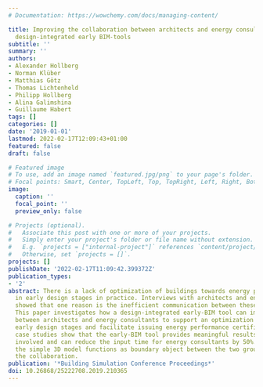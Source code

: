 ```yaml
---
# Documentation: https://wowchemy.com/docs/managing-content/

title: Improving the collaboration between architects and energy consultants through
  design-integrated early BIM-tools
subtitle: ''
summary: ''
authors:
- Alexander Hollberg
- Norman Klüber
- Matthias Götz
- Thomas Lichtenheld
- Philipp Hollberg
- Alina Galimshina
- Guillaume Habert
tags: []
categories: []
date: '2019-01-01'
lastmod: 2022-02-17T12:09:43+01:00
featured: false
draft: false

# Featured image
# To use, add an image named `featured.jpg/png` to your page's folder.
# Focal points: Smart, Center, TopLeft, Top, TopRight, Left, Right, BottomLeft, Bottom, BottomRight.
image:
  caption: ''
  focal_point: ''
  preview_only: false

# Projects (optional).
#   Associate this post with one or more of your projects.
#   Simply enter your project's folder or file name without extension.
#   E.g. `projects = ["internal-project"]` references `content/project/deep-learning/index.md`.
#   Otherwise, set `projects = []`.
projects: []
publishDate: '2022-02-17T11:09:42.399372Z'
publication_types:
- '2'
abstract: There is a lack of optimization of buildings towards energy performance
  in early design stages in practice. Interviews with architects and energy consultants
  showed that one reason is the inefficient communication between these two groups.
  This paper investigates how a design-integrated early-BIM tool can improve the relation
  between architects and energy consultants to support an optimization process in
  early design stages and facilitate issuing energy performance certificates. Two
  case studies show that the early-BIM tool provides meaningful results for the architects
  involved and can reduce the input time for energy consultants by 50%. Furthermore,
  the simple 3D model functions as boundary object between the two groups and supports
  the collaboration.
publication: '*Building Simulation Conference Proceedings*'
doi: 10.26868/25222708.2019.210365
---
```

